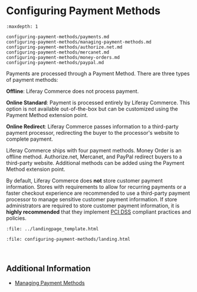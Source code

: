 # Configuring Payment Methods

```{toctree}
:maxdepth: 1

configuring-payment-methods/payments.md
configuring-payment-methods/managing-payment-methods.md
configuring-payment-methods/authorize.net.md
configuring-payment-methods/mercanet.md
configuring-payment-methods/money-orders.md
configuring-payment-methods/paypal.md
```

Payments are processed through a Payment Method. There are three types of payment methods:

**Offline**: Liferay Commerce does not process payment.

**Online Standard**: Payment is processed entirely by Liferay Commerce. This option is not available out-of-the-box but can be customized using the Payment Method extension point.

**Online Redirect**: Liferay Commerce passes information to a third-party payment processor, redirecting the buyer to the processor's website to complete payment.

Liferay Commerce ships with four payment methods. Money Order is an offline method. Authorize.net, Mercanet, and PayPal redirect buyers to a third-party website. Additional methods can be added using the Payment Method extension point.

By default, Liferay Commerce does **not** store customer payment information. Stores with requirements to allow for recurring payments or a faster checkout experience are recommended to use a third-party payment processor to manage sensitive customer payment information. If store administrators are required to store customer payment information, it is **highly recommended** that they implement [PCI DSS](https://www.pcisecuritystandards.org/) compliant practices and policies.

```{raw} html
:file: ../landingpage_template.html
```

```{raw} html
:file: configuring-payment-methods/landing.html
```

<br>

## Additional Information

* [Managing Payment Methods](../configuring-payment-methods/managing-payment-methods.md)